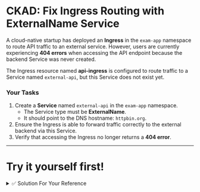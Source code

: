 # CKAD: Fix Ingress Routing with ExternalName Service

A cloud-native startup has deployed an **Ingress** in the `exam-app` namespace to route API traffic to an external service. However, users are currently experiencing **404 errors** when accessing the API endpoint because the backend Service was never created.

The Ingress resource named **api-ingress** is configured to route traffic to a Service named `external-api`, but this Service does not exist yet.

### Your Tasks

1. Create a **Service** named `external-api` in the `exam-app` namespace.
   - The Service type must be **ExternalName**.
   - It should point to the DNS hostname: `httpbin.org`.
2. Ensure the Ingress is able to forward traffic correctly to the external backend via this Service.
3. Verify that accessing the Ingress no longer returns a **404 error**.

---

# Try it yourself first!

<details><summary>✅ Solution For Your Reference</summary>

```bash
# Method 1: Using kubectl create command (Quick!)
kubectl -n exam-app create service externalname external-api --external-name httpbin.org

# Method 2: Using YAML
cat <<EOF | kubectl apply -f -
apiVersion: v1
kind: Service
metadata:
  name: external-api
  namespace: exam-app
spec:
  type: ExternalName
  externalName: httpbin.org
EOF

# Verify the Service was created
kubectl -n exam-app get svc external-api
kubectl -n exam-app describe svc external-api

# Test the Ingress endpoint (should work now!)
INGRESS_URL=$(cat /tmp/ingress_url.txt)
curl -i ${INGRESS_URL}get

# You should see a 200 OK response from httpbin.org
# The response will contain JSON data about the request
```

**Expected behavior after creating the Service**:
- The Ingress will successfully route traffic to httpbin.org
- You'll receive a 200 OK response instead of 404
- The response body will contain JSON data from httpbin.org

</details>
